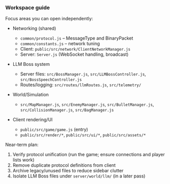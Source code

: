 ### Workspace guide

Focus areas you can open independently:

- Networking (shared)
  - `common/protocol.js` – MessageType and BinaryPacket
  - `common/constants.js` – network tuning
  - Client: `public/src/network/ClientNetworkManager.js`
  - Server: `Server.js` (WebSocket handling, broadcast)

- LLM Boss system
  - Server files: `src/BossManager.js`, `src/LLMBossController.js`, `src/BossSpeechController.js`
  - Routes/logging: `src/routes/llmRoutes.js`, `src/telemetry/`

- World/Simulation
  - `src/MapManager.js`, `src/EnemyManager.js`, `src/BulletManager.js`, `src/CollisionManager.js`, `src/BagManager.js`

- Client rendering/UI
  - `public/src/game/game.js` (entry)
  - `public/src/render/*`, `public/src/ui/*`, `public/src/assets/*`

Near-term plan:
1) Verify protocol unification (run the game; ensure connections and player lists work)
2) Remove duplicate protocol definitions from client
3) Archive legacy/unused files to reduce sidebar clutter
4) Isolate LLM Boss files under `server/world/llm/` (in a later pass)


